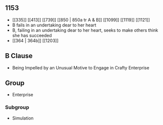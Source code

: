 ## 1153
- [[335]] [[413]] [[739]] [[850 | 850a tr A &amp; B]] [[1099]] [[1119]] [[1121]] 
- B fails in an undertaking dear to her heart
- B, failing in an undertaking dear to her heart, seeks to make others think she has succeeded
- [[364 | 364b]] [[1203]] 

## B Clause
- Being Impelled by an Unusual Motive to Engage in Crafty Enterprise

## Group
- Enterprise

### Subgroup
- Simulation

